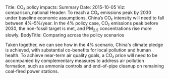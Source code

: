 ﻿Title: CO₂ policy impacts: Summary
Date: 2015-10-05
Viz: comparison_national
Header: To reach a CO₂ emissions peak by 2030 under baseline economic assumptions, China’s CO₂ intensity will need to fall between 4%–5%/year. In the 4% policy case, CO₂ emissions peak before 2030, the non-fossil target is met, and PM<sub>2.5</sub> concentrations rise more slowly.
BodyTitle: Comparing across the policy scenarios

Taken together, we can see how in the 4% scenario, China's climate pledge is achieved, with substantial co-benefits for local pollution and human health. To achieve near-term air quality goals, a CO₂ price will need to be accompanied by complementary measures to address air pollution formation, such as ammonia controls and end-of-pipe cleanup on remaining coal-fired power stations.

